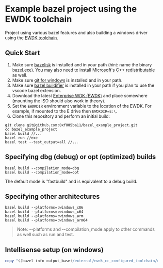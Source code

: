 Example bazel project using the EWDK toolchain
========

Project using various bazel features and also building a windows driver using the [EWDK toolchain](https://github.com/0xf005ba11/bazel_ewdk_cc).

## Quick Start

1) Make sure [bazelisk](https://github.com/bazelbuild/bazelisk/releases) is installed and in your path (hint: name the binary bazel.exe). You may also need to install [Microsoft's C++ redistributable](https://www.microsoft.com/en-us/download/details.aspx?id=48145) as well.
2) Make sure [git for windows](https://gitforwindows.org/) is installed and in your path.
3) Make sure [bazel buildifier](https://github.com/bazelbuild/buildtools/releases) is installed in your path if you plan to use the vscode bazel extension.
4) Download the latest [Enterprise WDK (EWDK)](https://learn.microsoft.com/en-us/windows-hardware/drivers/download-the-wdk) and place somewhere (mounting the ISO should also work in theory).
5) Set the ```EWDKDIR``` environment variable to the location of the EWDK. For example, if mounted to the E drive then ```EWDKDIR=E:\```.
6) Clone this repository and perform an initial build:

```
git clone git@github.com:0xf005ba11/bazel_example_project.git
cd bazel_example_project
bazel build //...
bazel run //exe
bazel test --test_output=all //...
```

## Specifying dbg (debug) or opt (optimized) builds

```
bazel build --compilation_mode=dbg
bazel build --compilation_mode=opt
```

The default mode is "fastbuild" and is equivalent to a debug build.

## Specifying other architectures

```
bazel build --platforms=:windows_x86
bazel build --platforms=:windows_x64
bazel build --platforms=:windows_arm
bazel build --platforms=:windows_arm64
```

> Note: --platforms and --compilation_mode apply to other commands as well such as run and test. 

## Intellisense setup (on windows)

```powershell
copy "$(bazel info output_base)/external/ewdk_cc_configured_toolchain/c_cpp_properties.json" "./.vscode/c_cpp_properties.json"
```